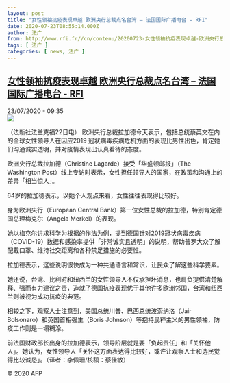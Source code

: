 ```yaml
---
layout: post
title: "女性领袖抗疫表现卓越 欧洲央行总裁点名台湾 – 法国国际广播电台 - RFI"
date: 2020-07-23T08:55:14.000Z
author: 法广
from: http://www.rfi.fr//cn/contenu/20200723-女性领袖抗疫表现卓越-欧洲央行总裁点名台湾
tags: [ 法广 ]
categories: [ news, 法广 ]
---
```

<!--1595494514000-->
[女性领袖抗疫表现卓越 欧洲央行总裁点名台湾 – 法国国际广播电台 - RFI](http://www.rfi.fr//cn/contenu/20200723-%E5%A5%B3%E6%80%A7%E9%A2%86%E8%A2%96%E6%8A%97%E7%96%AB%E8%A1%A8%E7%8E%B0%E5%8D%93%E8%B6%8A-%E6%AC%A7%E6%B4%B2%E5%A4%AE%E8%A1%8C%E6%80%BB%E8%A3%81%E7%82%B9%E5%90%8D%E5%8F%B0%E6%B9%BE)
------

<div>
<div>23/07/2020 - 09:35</div><img src="https://s.rfi.fr/media/display/7927d7a4-ccbb-11ea-a813-005056a964fe/w:310/p:16x9/int0012b.200723153501.jpg"><div class="t-content__body u-clearfix"><div class="m-interstitial"></div><p>（法新社法兰克福22日电）    欧洲央行总裁拉加德今天表示，包括总统蔡英文在内的全球女性领导人在因应2019 冠状病毒疾病危机方面的表现比男性出色，肯定她们沟通诚实透明，并对疫情表现出认真看待的态度。</p><p>    欧洲央行总裁拉加德（Christine Lagarde）接受「华盛顿邮报」（The Washington Post）线上专访时表示，女性担任领导人的国家，在政策和沟通上的差异「相当惊人」。</p><p>    64岁的拉加德表示，以她个人观点来看，女性往往表现得比较好。</p><p>    身为欧洲央行（European Central Bank）第一位女性总裁的拉加德，特别肯定德国总理梅克尔（Angela Merkel）的表现。</p><p>    她以梅克尔讲求科学为根据的作法为例，提到德国针对2019冠状病毒疾病（COVID-19）数据和感染率提供「非常诚实且透明」的说明，帮助普罗大众了解配戴口罩、维持社交距离和各种禁足措施的必要性。</p><p>    拉加德表示，这些说明很快成为一种共通语言和常识，让民众了解这些科学要素。</p><p>    她还说，台湾、比利时和纽西兰的女性领导人不仅承担坏消息，也肩负提供清楚解释、强而有力建议之责，造就了德国抗疫表现优于其他许多欧洲邻国，台湾和纽西兰则被视为成功抗疫的典范。</p><p>    相较之下，观察人士注意到，美国总统川普、巴西总统波索纳洛（Jair Bolsonaro）和英国首相强生（Boris Johnson）等抱持民粹主义的男性领袖，防疫工作则是一塌糊涂。</p><p>    前法国财政部长出身的拉加德表示，领导阶层就是要「负起责任」和「关怀他人」。她认为，女性领导人「关怀这方面表达得比较好，或许让观察人士和选民觉得比较诚恳」。（译者：李佩珊/核稿：蔡佳敏）</p><p class="t-copyright">© 2020 AFP</p>        </div>
</div>
